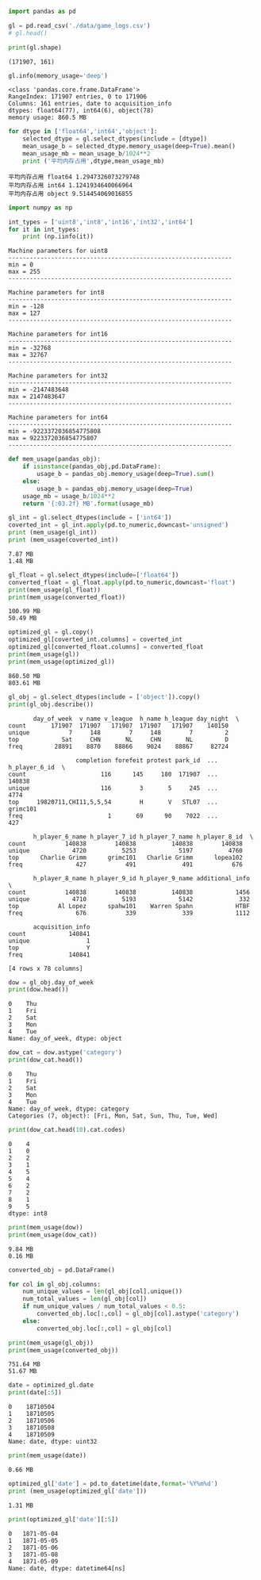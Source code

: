 

```python
import pandas as pd
```


```python
gl = pd.read_csv('./data/game_logs.csv')
# gl.head()
```


```python
print(gl.shape)
```

    (171907, 161)
    


```python
gl.info(memory_usage='deep')
```

    <class 'pandas.core.frame.DataFrame'>
    RangeIndex: 171907 entries, 0 to 171906
    Columns: 161 entries, date to acquisition_info
    dtypes: float64(77), int64(6), object(78)
    memory usage: 860.5 MB
    


```python
for dtype in ['float64','int64','object']:
    selected_dtype = gl.select_dtypes(include = [dtype])
    mean_usage_b = selected_dtype.memory_usage(deep=True).mean()
    mean_usage_mb = mean_usage_b/1024**2
    print ('平均内存占用',dtype,mean_usage_mb)
```

    平均内存占用 float64 1.2947326073279748
    平均内存占用 int64 1.1241934640066964
    平均内存占用 object 9.514454069016855
    


```python
import numpy as np
```


```python
int_types = ['uint8','int8','int16','int32','int64']
for it in int_types:
    print (np.iinfo(it))
```

    Machine parameters for uint8
    ---------------------------------------------------------------
    min = 0
    max = 255
    ---------------------------------------------------------------
    
    Machine parameters for int8
    ---------------------------------------------------------------
    min = -128
    max = 127
    ---------------------------------------------------------------
    
    Machine parameters for int16
    ---------------------------------------------------------------
    min = -32768
    max = 32767
    ---------------------------------------------------------------
    
    Machine parameters for int32
    ---------------------------------------------------------------
    min = -2147483648
    max = 2147483647
    ---------------------------------------------------------------
    
    Machine parameters for int64
    ---------------------------------------------------------------
    min = -9223372036854775808
    max = 9223372036854775807
    ---------------------------------------------------------------
    
    


```python
def mem_usage(pandas_obj):
    if isinstance(pandas_obj,pd.DataFrame):
        usage_b = pandas_obj.memory_usage(deep=True).sum()
    else:
        usage_b = pandas_obj.memory_usage(deep=True)
    usage_mb = usage_b/1024**2
    return '{:03.2f} MB'.format(usage_mb)
```


```python
gl_int = gl.select_dtypes(include = ['int64'])
coverted_int = gl_int.apply(pd.to_numeric,downcast='unsigned')
print (mem_usage(gl_int))
print (mem_usage(coverted_int))
```

    7.87 MB
    1.48 MB
    


```python
gl_float = gl.select_dtypes(include=['float64'])
converted_float = gl_float.apply(pd.to_numeric,downcast='float')
print(mem_usage(gl_float))
print(mem_usage(converted_float))
```

    100.99 MB
    50.49 MB
    


```python
optimized_gl = gl.copy()
optimized_gl[coverted_int.columns] = coverted_int
optimized_gl[converted_float.columns] = converted_float
print(mem_usage(gl))
print(mem_usage(optimized_gl))
```

    860.50 MB
    803.61 MB
    


```python
gl_obj = gl.select_dtypes(include = ['object']).copy()
print(gl_obj.describe())
```

           day_of_week  v_name v_league  h_name h_league day_night  \
    count       171907  171907   171907  171907   171907    140150   
    unique           7     148        7     148        7         2   
    top            Sat     CHN       NL     CHN       NL         D   
    freq         28891    8870    88866    9024    88867     82724   
    
                       completion forefeit protest park_id  ... h_player_6_id  \
    count                     116      145     180  171907  ...        140838   
    unique                    116        3       5     245  ...          4774   
    top     19820711,CHI11,5,5,54        H       V   STL07  ...      grimc101   
    freq                        1       69      90    7022  ...           427   
    
           h_player_6_name h_player_7_id h_player_7_name h_player_8_id  \
    count           140838        140838          140838        140838   
    unique            4720          5253            5197          4760   
    top      Charlie Grimm      grimc101   Charlie Grimm      lopea102   
    freq               427           491             491           676   
    
           h_player_8_name h_player_9_id h_player_9_name additional_info  \
    count           140838        140838          140838            1456   
    unique            4710          5193            5142             332   
    top           Al Lopez      spahw101    Warren Spahn            HTBF   
    freq               676           339             339            1112   
    
           acquisition_info  
    count            140841  
    unique                1  
    top                   Y  
    freq             140841  
    
    [4 rows x 78 columns]
    


```python
dow = gl_obj.day_of_week
print(dow.head())
```

    0    Thu
    1    Fri
    2    Sat
    3    Mon
    4    Tue
    Name: day_of_week, dtype: object
    


```python
dow_cat = dow.astype('category')
print(dow_cat.head())
```

    0    Thu
    1    Fri
    2    Sat
    3    Mon
    4    Tue
    Name: day_of_week, dtype: category
    Categories (7, object): [Fri, Mon, Sat, Sun, Thu, Tue, Wed]
    


```python
print(dow_cat.head(10).cat.codes)
```

    0    4
    1    0
    2    2
    3    1
    4    5
    5    4
    6    2
    7    2
    8    1
    9    5
    dtype: int8
    


```python
print(mem_usage(dow))
print(mem_usage(dow_cat))
```

    9.84 MB
    0.16 MB
    


```python
converted_obj = pd.DataFrame()

for col in gl_obj.columns:
    num_unique_values = len(gl_obj[col].unique())
    num_total_values = len(gl_obj[col])
    if num_unique_values / num_total_values < 0.5:
        converted_obj.loc[:,col] = gl_obj[col].astype('category')
    else:
        converted_obj.loc[:,col] = gl_obj[col]
```


```python
print(mem_usage(gl_obj))
print(mem_usage(converted_obj))
```

    751.64 MB
    51.67 MB
    


```python
date = optimized_gl.date
print(date[:5])
```

    0    18710504
    1    18710505
    2    18710506
    3    18710508
    4    18710509
    Name: date, dtype: uint32
    


```python
print(mem_usage(date))
```

    0.66 MB
    


```python
optimized_gl['date'] = pd.to_datetime(date,format='%Y%m%d')
print (mem_usage(optimized_gl['date']))
```

    1.31 MB
    


```python
print(optimized_gl['date'][:5])
```

    0   1871-05-04
    1   1871-05-05
    2   1871-05-06
    3   1871-05-08
    4   1871-05-09
    Name: date, dtype: datetime64[ns]
    
